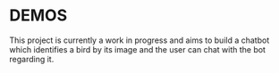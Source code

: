 # DEMOS
This project is currently a work in progress and aims to build a chatbot which identifies a bird by its image and the user can chat with the bot regarding it.
